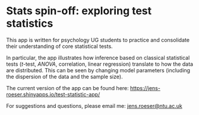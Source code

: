 # Stats spin-off: exploring test statistics

This app is written for psychology UG students to practice and consolidate their understanding of core statistical tests.

In particular, the app illustrates how inference based on classical statistical tests (*t*-test, *ANOVA*, correlation, linear regression) translate to how the data are distributed. This can be seen by changing model parameters (including the dispersion of the data and the sample size).

The current version of the app can be found here: https://jens-roeser.shinyapps.io/test-statistic-app/

For suggestions and questions, please email me: jens.roeser@ntu.ac.uk
